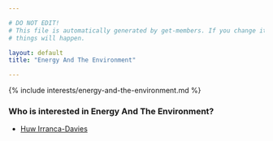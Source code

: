 ```yaml
---

# DO NOT EDIT!
# This file is automatically generated by get-members. If you change it, bad
# things will happen.

layout: default
title: "Energy And The Environment"

---
```


{% include interests/energy-and-the-environment.md %}

### Who is interested in Energy And The Environment?


* [Huw Irranca-Davies](members/huw-irranca-davies.html)
